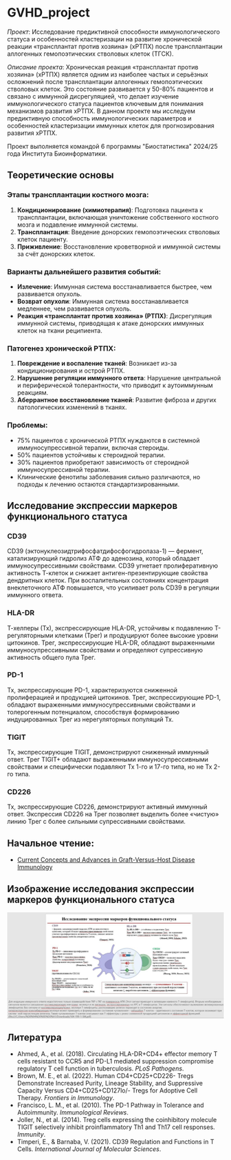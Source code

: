 # GVHD_project

*Проект*: Исследование предиктивной способности иммунологического статуса и особенностей кластеризации на развитие хронической реакции «трансплантат против хозяина» (хРТПХ) после трансплантации аллогенных гемопоэтических стволовых клеток (ТГСК).

*Описание проекта*: Хроническая реакция «трансплантат против хозяина» (хРТПХ) является одним из наиболее частых и серьёзных осложнений после трансплантации аллогенных гемопоэтических стволовых клеток. Это состояние развивается у 50-80% пациентов и связано с иммунной дисрегуляцией, что делает изучение иммунологического статуса пациентов ключевым для понимания механизмов развития хРТПХ. В данном проекте мы исследуем предиктивную способность иммунологических параметров и особенностей кластеризации иммунных клеток для прогнозирования развития хРТПХ.

Проект выполняется командой 6 программы "Биостатистика" 2024/25 года Института Биоинформатики.

## Теоретические основы

### Этапы трансплантации костного мозга:
1. **Кондиционирование (химиотерапия)**: Подготовка пациента к трансплантации, включающая уничтожение собственного костного мозга и подавление иммунной системы.
2. **Трансплантация**: Введение донорских гемопоэтических стволовых клеток пациенту.
3. **Приживление**: Восстановление кроветворной и иммунной системы за счёт донорских клеток.

### Варианты дальнейшего развития событий:
- **Излечение**: Иммунная система восстанавливается быстрее, чем развивается опухоль.
- **Возврат опухоли**: Иммунная система восстанавливается медленнее, чем развивается опухоль.
- **Реакция «трансплантат против хозяина» (РТПХ)**: Дисрегуляция иммунной системы, приводящая к атаке донорских иммунных клеток на ткани реципиента.

### Патогенез хронической РТПХ:
1. **Повреждение и воспаление тканей**: Возникает из-за кондиционирования и острой РТПХ.
2. **Нарушение регуляции иммунного ответа**: Нарушение центральной и периферической толерантности, что приводит к аутоиммунным реакциям.
3. **Аберрантное восстановление тканей**: Развитие фиброза и других патологических изменений в тканях.

### Проблемы:
- 75% пациентов с хронической РТПХ нуждаются в системной иммуносупрессивной терапии, включая стероиды.
- 50% пациентов устойчивы к стероидной терапии.
- 30% пациентов приобретают зависимость от стероидной иммуносупрессивной терапии.
- Клинические фенотипы заболевания сильно различаются, но подходы к лечению остаются стандартизированными.

## Исследование экспрессии маркеров функционального статуса

### CD39
CD39 (эктонуклеозидтрифосфатдифосфогидролаза-1) — фермент, катализирующий гидролиз АТФ до аденозина, который обладает иммуносупрессивными свойствами. CD39 угнетает пролиферативную активность Т-клеток и снижает антиген-презентирующие свойства дендритных клеток. При воспалительных состояниях концентрация внеклеточного АТФ повышается, что усиливает роль CD39 в регуляции иммунного ответа.

### HLA-DR
Т-хелперы (Тх), экспрессирующие HLA-DR, устойчивы к подавлению Т-регуляторными клетками (Трег) и продуцируют более высокие уровни цитокинов. Трег, экспрессирующие HLA-DR, обладают выраженными иммуносупрессивными свойствами и определяют супрессивную активность общего пула Трег.

### PD-1
Тх, экспрессирующие PD-1, характеризуются сниженной пролиферацией и продукцией цитокинов. Трег, экспрессирующие PD-1, обладают выраженными иммуносупрессивными свойствами и толерогенным потенциалом, способствуя формированию индуцированных Трег из нерегуляторных популяций Тх.

### TIGIT
Тх, экспрессирующие TIGIT, демонстрируют сниженный иммунный ответ. Трег TIGIT+ обладают выраженными иммуносупрессивными свойствами и специфически подавляют Тх 1-го и 17-го типа, но не Тх 2-го типа.

### CD226
Тх, экспрессирующие CD226, демонстрируют активный иммунный ответ. Экспрессия CD226 на Трег позволяет выделить более «чистую» линию Трег с более сильными супрессивными свойствами.

## Начальное чтение:
- [Current Concepts and Advances in Graft-Versus-Host Disease Immunology](https://www.ncbi.nlm.nih.gov/pmc/articles/PMC8085043/)

## Изображение исследования экспрессии маркеров функционального статуса

![Исследование экспрессии маркеров функционального статуса](photo_2025-01-27_23-32-58.jpg)

## Литература
- Ahmed, A., et al. (2018). Circulating HLA-DR+CD4+ effector memory T cells resistant to CCR5 and PD-L1 mediated suppression compromise regulatory T cell function in tuberculosis. *PLoS Pathogens*.
- Brown, M. E., et al. (2022). Human CD4+CD25+CD226- Tregs Demonstrate Increased Purity, Lineage Stability, and Suppressive Capacity Versus CD4+CD25+CD127lo/- Tregs for Adoptive Cell Therapy. *Frontiers in Immunology*.
- Francisco, L. M., et al. (2010). The PD-1 Pathway in Tolerance and Autoimmunity. *Immunological Reviews*.
- Joller, N., et al. (2014). Treg cells expressing the coinhibitory molecule TIGIT selectively inhibit proinflammatory Th1 and Th17 cell responses. *Immunity*.
- Timperi, E., & Barnaba, V. (2021). CD39 Regulation and Functions in T Cells. *International Journal of Molecular Sciences*.
